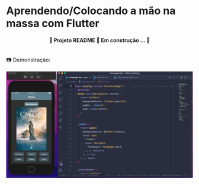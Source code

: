 # Aprendendo/Colocando a mão na massa com  Flutter

<h4 Align="center">
    🚧  Projeto README 🚀 Em construção ...  🚧
</h4>
<br>
📷  Demonstração: <br><br>

<img src="github/print1.png">
